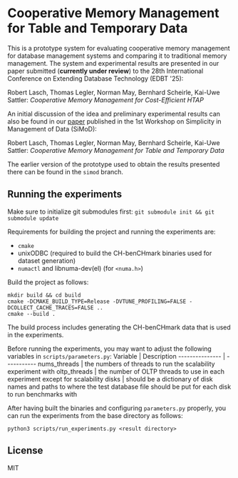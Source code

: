 # Cooperative Memory Management for Table and Temporary Data

This is a prototype system for evaluating cooperative memory management for database management systems and comparing it to traditional memory management. The system and experimental results are presented in our paper submitted (**currently under review**) to the 28th International Conference on Extending Database Technology (EDBT '25):

Robert Lasch, Thomas Legler, Norman May, Bernhard Scheirle, Kai-Uwe Sattler: *Cooperative Memory Management for Cost-Efficient HTAP*

An initial discussion of the idea and preliminary experimental results can also be found in our [paper](https://doi.org/10.1145/3596225.3596230) published in the 1st Workshop on Simplicity in Management of Data (SiMoD):

Robert Lasch, Thomas Legler, Norman May, Bernhard Scheirle, Kai-Uwe Sattler: *Cooperative Memory Management for Table and Temporary Data*

The earlier version of the prototype used to obtain the results presented there can be found in the ``simod`` branch.

## Running the experiments
Make sure to initialize git submodules first: ``git submodule init && git submodule update``

Requirements for building the project and running the experiments are:
* ``cmake``
* unixODBC (required to build the CH-benCHmark binaries used for dataset generation)
* ``numactl`` and libnuma-dev(el) (for ``<numa.h>``)

Build the project as follows:
```
mkdir build && cd build
cmake -DCMAKE_BUILD_TYPE=Release -DVTUNE_PROFILING=FALSE -DCOLLECT_CACHE_TRACES=FALSE ..
cmake --build .
```

The build process includes generating the CH-benCHmark data that is used in the experiments.

Before running the experiments, you may want to adjust the following variables in ``scripts/parameters.py``:
Variable        | Description
--------------- | -----------
nums_threads    | the numbers of threads to run the scalability experiment with
oltp_threads    | the number of OLTP threads to use in each experiment except for scalability
disks           | should be a dictionary of disk names and paths to where the test database file should be put for each disk to run benchmarks with

After having built the binaries and configuring ``parameters.py`` properly, you can run the experiments from the base directory as follows:
```
python3 scripts/run_experiments.py <result directory>
```

## License

MIT
